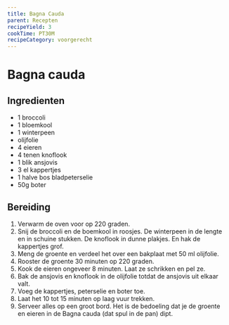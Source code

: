 ```yaml
---
title: Bagna Cauda
parent: Recepten
recipeYield: 3
cookTime: PT30M
recipeCategory: voorgerecht
---
```


# Bagna cauda

## Ingredienten

- 1 broccoli
- 1 bloemkool
- 1 winterpeen
- olijfolie
- 4 eieren
- 4 tenen knoflook
- 1 blik ansjovis
- 3 el kappertjes
- 1 halve bos bladpeterselie
- 50g boter


## Bereiding

1. Verwarm de oven voor op 220 graden.
2. Snij de broccoli en de boemkool in roosjes. De winterpeen in de lengte en in schuine stukken. De knoflook in dunne plakjes. En hak de kappertjes grof.
3. Meng de groente en verdeel het over een bakplaat met 50 ml olijfolie.
4. Rooster de groente 30 minuten op 220 graden.
5. Kook de eieren ongeveer 8 minuten. Laat ze schrikken en pel ze.
6. Bak de ansjovis en knoflook in de olijfolie totdat de ansjovis uit elkaar valt.
7. Voeg de kappertjes, peterselie en boter toe.
8. Laat het 10 tot 15 minuten op laag vuur trekken.
9. Serveer alles op een groot bord. Het is de bedoeling dat je de groente en eieren in de Bagna cauda (dat spul in de pan) dipt.
